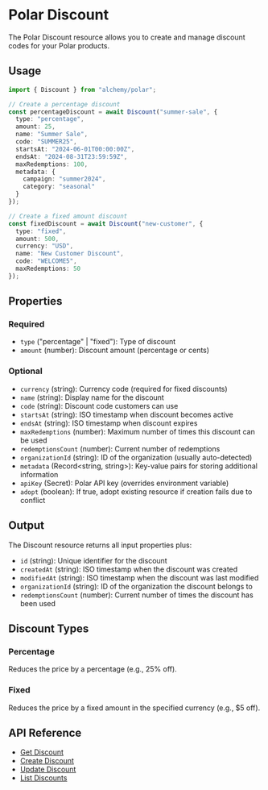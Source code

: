 # Polar Discount

The Polar Discount resource allows you to create and manage discount codes for your Polar products.

## Usage

```typescript
import { Discount } from "alchemy/polar";

// Create a percentage discount
const percentageDiscount = await Discount("summer-sale", {
  type: "percentage",
  amount: 25,
  name: "Summer Sale",
  code: "SUMMER25",
  startsAt: "2024-06-01T00:00:00Z",
  endsAt: "2024-08-31T23:59:59Z",
  maxRedemptions: 100,
  metadata: {
    campaign: "summer2024",
    category: "seasonal"
  }
});

// Create a fixed amount discount
const fixedDiscount = await Discount("new-customer", {
  type: "fixed",
  amount: 500,
  currency: "USD",
  name: "New Customer Discount",
  code: "WELCOME5",
  maxRedemptions: 50
});
```

## Properties

### Required

- `type` ("percentage" | "fixed"): Type of discount
- `amount` (number): Discount amount (percentage or cents)

### Optional

- `currency` (string): Currency code (required for fixed discounts)
- `name` (string): Display name for the discount
- `code` (string): Discount code customers can use
- `startsAt` (string): ISO timestamp when discount becomes active
- `endsAt` (string): ISO timestamp when discount expires
- `maxRedemptions` (number): Maximum number of times this discount can be used
- `redemptionsCount` (number): Current number of redemptions
- `organizationId` (string): ID of the organization (usually auto-detected)
- `metadata` (Record<string, string>): Key-value pairs for storing additional information
- `apiKey` (Secret): Polar API key (overrides environment variable)
- `adopt` (boolean): If true, adopt existing resource if creation fails due to conflict

## Output

The Discount resource returns all input properties plus:

- `id` (string): Unique identifier for the discount
- `createdAt` (string): ISO timestamp when the discount was created
- `modifiedAt` (string): ISO timestamp when the discount was last modified
- `organizationId` (string): ID of the organization the discount belongs to
- `redemptionsCount` (number): Current number of times the discount has been used

## Discount Types

### Percentage
Reduces the price by a percentage (e.g., 25% off).

### Fixed
Reduces the price by a fixed amount in the specified currency (e.g., $5 off).

## API Reference

- [Get Discount](https://docs.polar.sh/api-reference/discounts/get)
- [Create Discount](https://docs.polar.sh/api-reference/discounts/create)
- [Update Discount](https://docs.polar.sh/api-reference/discounts/update)
- [List Discounts](https://docs.polar.sh/api-reference/discounts/list)
